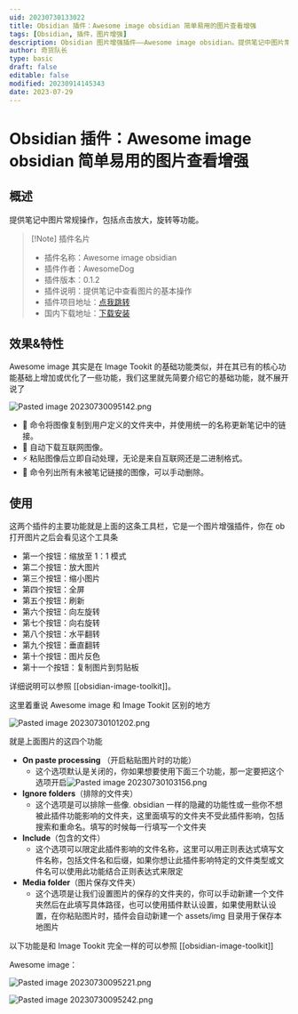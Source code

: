 ```yaml
---
uid: 20230730133022
title: Obsidian 插件：Awesome image obsidian 简单易用的图片查看增强
tags: [Obsidian, 插件，图片增强]
description: Obsidian 图片增强插件——Awesome image obsidian。提供笔记中图片常规操作，包括点击放大，旋转等功能。
author: 奇货队长
type: basic
draft: false
editable: false
modified: 20230914145343
date: 2023-07-29
---
```


# Obsidian 插件：Awesome image obsidian 简单易用的图片查看增强

## 概述

提供笔记中图片常规操作，包括点击放大，旋转等功能。

> [!Note] 插件名片
> - 插件名称：Awesome image obsidian
> - 插件作者：AwesomeDog
> - 插件版本：0.1.2
> - 插件说明：提供笔记中查看图片的基本操作
> - 插件项目地址：[点我跳转](https://github.com/AwesomeDog/obsidian-awesome-image)
> - 国内下载地址：[下载安装](https://pkmer.cn/products/plugin/pluginMarket/?awesome-image)

## 效果&特性

Awesome image 其实是在 Image Tookit 的基础功能类似，并在其已有的核心功能基础上增加或优化了一些功能，我们这里就先简要介绍它的基础功能，就不展开说了

![Pasted image 20230730095142.png](https://cdn.pkmer.cn/images/Pasted%20image%2020230730095142.png!pkmer)

- 💾 命令将图像复制到用户定义的文件夹中，并使用统一的名称更新笔记中的链接。
- 🔗 自动下载互联网图像。
- ⚡ 粘贴图像后立即自动处理，无论是来自互联网还是二进制格式。
- 🔎 命令列出所有未被笔记链接的图像，可以手动删除。

## 使用

这两个插件的主要功能就是上面的这条工具栏，它是一个图片增强插件，你在 ob 打开图片之后会看见这个工具条

- 第一个按钮：缩放至 1：1 模式
- 第二个按钮：放大图片
- 第三个按钮：缩小图片
- 第四个按钮：全屏
- 第五个按钮：刷新
- 第六个按钮：向左旋转
- 第七个按钮：向右旋转
- 第八个按钮：水平翻转
- 第九个按钮：垂直翻转
- 第十个按钮：图片反色
- 第十一个按钮：复制图片到剪贴板

详细说明可以参照 [[obsidian-image-toolkit]]。

这里着重说 Awesome image 和 Image Tookit 区别的地方

![Pasted image 20230730101202.png](https://cdn.pkmer.cn/images/Pasted%20image%2020230730101202.png!pkmer)

就是上面图片的这四个功能

- **On paste processing** （开启粘贴图片时的功能）
	- 这个选项默认是关闭的，你如果想要使用下面三个功能，那一定要把这个选项开启![Pasted image 20230730103156.png](https://cdn.pkmer.cn/images/Pasted%20image%2020230730103156.png!pkmer)
- **Ignore folders**（排除的文件夹）
	- 这个选项是可以排除一些像. obsidian 一样的隐藏的功能性或一些你不想被此插件功能影响的文件夹，这里面填写的文件夹不受此插件影响，包括搜索和重命名。填写的时候每一行填写一个文件夹
- **Include**（包含的文件）
	- 这个选项可以限定此插件影响的文件名称，这里可以用正则表达式填写文件名称，包括文件名和后缀，如果你想让此插件影响特定的文件类型或文件名可以使用此功能结合正则表达式来限定
- **Media folder**（图片保存文件夹）
	- 这个选项是让我们设置图片的保存的文件夹的，你可以手动新建一个文件夹然后在此填写具体路径，也可以使用插件默认设置，如果使用默认设置，在你粘贴图片时，插件会自动新建一个 assets/img 目录用于保存本地图片

以下功能是和 Image Tookit 完全一样的可以参照 [[obsidian-image-toolkit]]

Awesome image：

![Pasted image 20230730095221.png](https://cdn.pkmer.cn/images/Pasted%20image%2020230730095221.png!pkmer)

![Pasted image 20230730095242.png](https://cdn.pkmer.cn/images/Pasted%20image%2020230730095242.png!pkmer)
